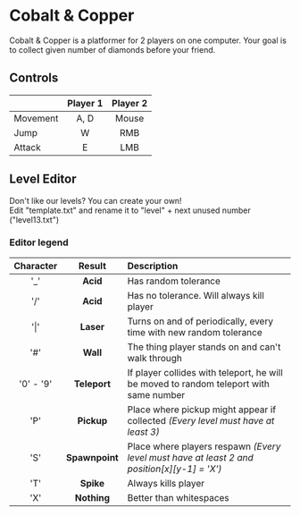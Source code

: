 # Cobalt & Copper

Cobalt & Copper is a platformer for 2 players on one computer. Your goal is to collect given number of diamonds before your friend.  

## Controls

|  | Player 1 | Player 2 |  
|-----------|:-----------:|:-----------:|  
| Movement | A, D | Mouse |  
| Jump | W | RMB |  
| Attack | E | LMB |  

## Level Editor

Don't like our levels? You can create your own!  
Edit "template.txt" and rename it to "level" + next unused number ("level13.txt")

### Editor legend

| Character | Result | Description |  
|:-----------:|:-----------:|:-----------|  
| '_' | **Acid** | Has random tolerance |  
| '/' | **Acid** | Has no tolerance. Will always kill player |  
| '\|' | **Laser** | Turns on and of periodically, every time with new random tolerance |  
| '#' | **Wall** | The thing player stands on and can't walk through |   
| '0' - '9' | **Teleport** | If player collides with teleport, he will be moved to random teleport with same number |   
| 'P' | **Pickup** | Place where pickup might appear if collected *(Every level must have at least 3)* |  
| 'S' | **Spawnpoint** | Place where players respawn *(Every level must have at least 2 and position[x][y-1] = 'X')* |  
| 'T' | **Spike** | Always kills player |  
| 'X' | **Nothing** | Better than whitespaces |
